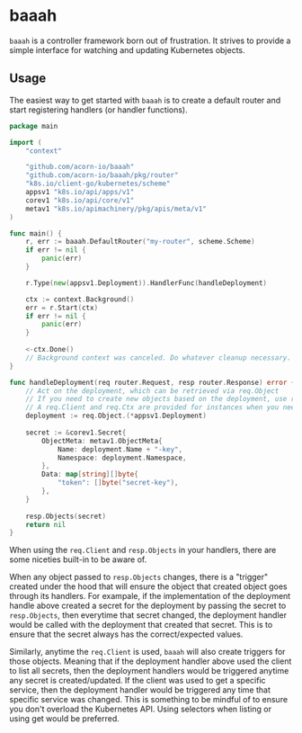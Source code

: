 # baaah
`baaah` is a controller framework born out of frustration. It strives to provide a simple interface for watching and updating Kubernetes objects.

## Usage
The easiest way to get started with `baaah` is to create a default router and start registering handlers (or handler functions).

```go
package main

import (
	"context"

	"github.com/acorn-io/baaah"
	"github.com/acorn-io/baaah/pkg/router"
	"k8s.io/client-go/kubernetes/scheme"
	appsv1 "k8s.io/api/apps/v1"
	corev1 "k8s.io/api/core/v1"
	metav1 "k8s.io/apimachinery/pkg/apis/meta/v1"
)

func main() {
	r, err := baaah.DefaultRouter("my-router", scheme.Scheme)
	if err != nil {
		panic(err)
	}

	r.Type(new(appsv1.Deployment)).HandlerFunc(handleDeployment)

	ctx := context.Background()
	err = r.Start(ctx)
	if err != nil {
		panic(err)
	}
	
	<-ctx.Done()
	// Background context was canceled. Do whatever cleanup necessary.
}

func handleDeployment(req router.Request, resp router.Response) error {
	// Act on the deployment, which can be retrieved via req.Object
	// If you need to create new objects based on the deployment, use resp.Objects()
	// A req.Client and req.Ctx are provided for instances when you need to directly interact with the Kubernetes API.
	deployment := req.Object.(*appsv1.Deployment)
	
	secret := &corev1.Secret{
		ObjectMeta: metav1.ObjectMeta{
			Name: deployment.Name + "-key",
			Namespace: deployment.Namespace,
		},
		Data: map[string][]byte{
			"token": []byte("secret-key"),
		},
	}
	
	resp.Objects(secret)
	return nil
}
```

When using the `req.Client` and `resp.Objects` in your handlers, there are some niceties built-in to be aware of.

When any object passed to `resp.Objects` changes, there is a "trigger" created under the hood that will ensure the object that created object goes through its handlers. For exampale,  if the implementation of the deployment handle above created a secret for the deployment by passing the secret to `resp.Objects`, then everytime that secret changed, the deployment handler would be called with the deployment that created that secret. This is to ensure that the secret always has the correct/expected values.

Similarly, anytime the `req.Client` is used, `baaah` will also create triggers for those objects. Meaning that if the deployment handler above used the client to list all secrets, then the deployment handlers would be triggered anytime any secret is created/updated. If the client was used to get a specific service, then the deployment handler would be triggered any time that specific service was changed. This is something to be mindful of to ensure you don't overload the Kubernetes API. Using selectors when listing or using get would be preferred.

